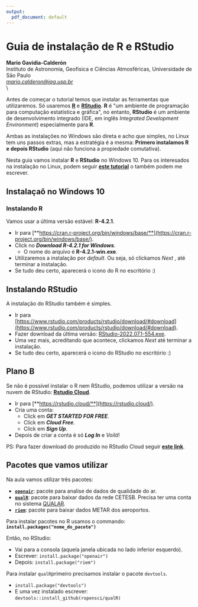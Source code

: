 ```yaml
---
output:
  pdf_document: default
---
```

# **Guia de instalação de R e RStudio**

**Mario Gavidia-Calderón**\
Instituto de Astronomia, Geofisica e Ciências Atmosféricas, Universidade de São Paulo \
*mario.calderon@iag.usp.br*
\
\

Antes de começar o tutorial temos que instalar as ferramentas que utilizaremos.
Só usaremos [**R**](https:://www.r-project.org/) e [**RStudio**](https://rstudio.com/).
**R** é "um ambiente de programação para computação estatística e gráfica",
no entanto, **RStudio** é um ambiente de desenvolvimento integrado (IDE, em inglês *Integrated Development Environment*) especialmente para **R**.

Ambas as instalações no Windows são direta e acho que simples, no Linux tem uns passos extras, mas a estratégia é a mesma: **Primero instalamos R e depois RStudio** (aqui não funciona a propiedade comutativa).

Nesta guia vamos instalar **R** e **RStudio** no Windows 10. Para os interesados na instalação no Linux, podem seguir [**este tutorial**](https://linuxconfig.org/how-to-install-rstudio-on-ubuntu-20-04-focal-fossa-linux) o também podem me escrever.

## Instalaçaõ no Windows 10

### Instalando R
Vamos usar a última versão estável: **R-4.2.1**.

- Ir para [**https://cran.r-project.org/bin/windows/base/**](https://cran.r-project.org/bin/windows/base/).
- Click no **_Download R-4.2.1 for Windows_**.
  - O nome do arquivo é **R-4.2.1-win.exe**.
- Utilizaremos a instalação por _default_. Ou seja, só clickamos _Next_ , até terminar a instalação.
- Se tudo deu certo, aparecerá o icono do R no escritório :)

## Instalando RStudio
A instalação do RStudio também é simples.

- Ir para [https://www.rstudio.com/products/rstudio/download/#download](https://www.rstudio.com/products/rstudio/download/#download).
- Fazer download da última versão: [RStudio-2022.07.1-554.exe](https://download1.rstudio.org/desktop/windows/RStudio-2022.07.1-554.exe).
- Uma vez mais, acreditando que acontece, clickamos _Next_ até terminar a instalação.
- Se tudo deu certo, aparecerá o icono do RStudio no escritório :)

## Plano B
Se não é possível instalar o R nem RStudio, podemos utilizar a versão na nuvem de RStudio: [**Rstudio Cloud**](https://rstudio.cloud/).

- Ir para [**https://rstudio.cloud/**](https://rstudio.cloud/).
- Cria uma conta:
  - Click em **_GET STARTED FOR FREE_**.
  - Click em **_Cloud Free_**.
  - Click em **_Sign Up_**.
- Depois de criar a conta é só **_Log In_** e _Voilá_!

PS: Para fazer download do produzido no RStudio Cloud seguir [**este link**](https://community.rstudio.com/t/how-does-one-download-files-from-rstudio-cloud-onto-desktop/52132).

## Pacotes que vamos utilizar

Na aula vamos utilizar três pacotes:

 - [**`openair`**](https://github.com/davidcarslaw/openair): pacote para analise de dados de qualidade do ar.
 - [**`qualR`**](https://github.com/ropensci/qualR): pacote para baixar dados da rede CETESB. Precisa ter uma conta no sistema [QUALAR](https://seguranca.cetesb.sp.gov.br/Home/CadastrarUsuario).
 - [**`riem`**](https://github.com/ropensci/riem): pacote para baixar dados METAR dos aeroportos.

Para instalar pacotes no R usamos o commando: **`install.packages("nome_do_pacote")`**

Então, no RStudio:

- Vai para a consola (aquela janela ubicada no lado inferior esquerdo).
- Escrever: `install.package("openair")`
- Depois: `install.package("riem")`

Para instalar `qualR`primeiro precisamos instalar o pacote `devtools`.

- `install.package("devtools")`
-  E uma vez instalado escrever: `devtools::install_github(ropensci/qualR)`

